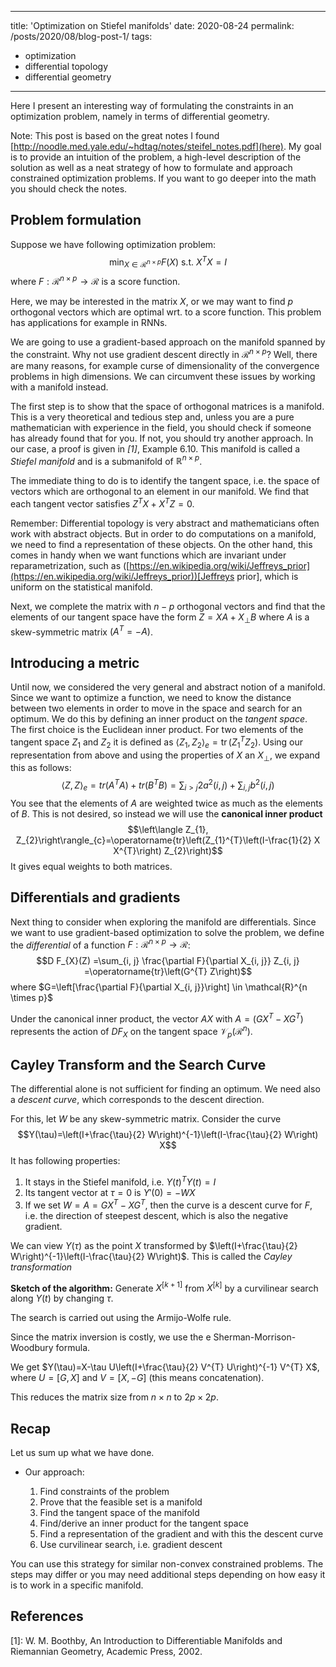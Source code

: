 
---
title: 'Optimization on Stiefel manifolds'
date: 2020-08-24
permalink: /posts/2020/08/blog-post-1/
tags:
  - optimization
  - differential topology
  - differential geometry
---

Here I present an interesting way of formulating the constraints in an optimization problem, namely in terms of differential geometry.

Note: This post is based on the great notes I found [http://noodle.med.yale.edu/~hdtag/notes/steifel_notes.pdf](here). My goal is to provide an intuition of the problem, a high-level description of the solution as well as a neat strategy of how to formulate and approach constrained optimization problems. If you want to go deeper into the math you should check the notes. 

Problem formulation
-----

Suppose we have following optimization problem:
$$\displaystyle \min _{X \in \mathcal{R}^{n \times p}} F(X) \text { s.t. } X^{T} X=I$$ where $F : \mathcal{R}^{n \times p} \to \mathcal{R}$ is a score function.

Here, we may be interested in the matrix $X$, or we may want to find $p$ orthogonal vectors which are optimal wrt. to a score function. This problem has applications for example in RNNs.

We are going to use a gradient-based approach on the manifold spanned by the constraint. Why not use gradient descent directly in $\mathcal{R}^{n \times p}$? Well, there are many reasons, for example curse of dimensionality of the convergence problems in high dimensions. We can circumvent these issues by working with a manifold instead.  

The first step is to show that the space of orthogonal matrices is a manifold. This is a very theoretical and tedious step and, unless you are a pure mathematician with experience in the field, you should check if someone has already found that for you. If not, you should try another approach. In our case, a proof is given in <cite>[1]</cite>, Example 6.10. This manifold is called a <i>Stiefel manifold</i> and is a submanifold of $\mathbb{R}^{n \times p}$.

The immediate thing to do is to identify the tangent space, i.e. the space of vectors which are orthogonal to an element in our manifold. We find that each tangent vector satisfies $Z^{T} X+X^{T} Z=0$.

Remember: Differential topology is very abstract and mathematicians often work with abstract objects. But in order to do computations on a manifold, we need to find a representation of these objects. On the other hand, this comes in handy when we want functions which are invariant under reparametrization, such as ([https://en.wikipedia.org/wiki/Jeffreys_prior](https://en.wikipedia.org/wiki/Jeffreys_prior))[Jeffreys prior], which is uniform on the statistical manifold. 

Next, we complete the matrix with $n-p$ orthogonal vectors and find that the elements of our tangent space have the form $Z=X A+X_{\perp} B$ where $A$ is a skew-symmetric matrix $(A^T = -A)$.  


Introducing a metric
------
Until now, we considered the very general and abstract notion of a manifold. Since we want to optimize a function, we need to know the distance between two elements in order to move in the space and search for an optimum. We do this by defining an inner product on the <i>tangent space</i>. The first choice is the Euclidean inner product. For two elements of the tangent space $Z_1$ and $Z_2$ it is defined as $\left\langle Z_{1}, Z_{2}\right\rangle_{e}=\operatorname{tr}\left(Z_{1}^{T} Z_{2}\right)$. Using our representation from above and using the properties of $X$ an $X _{\perp}$, we expand this as follows: $$\langle Z, Z\rangle_{e} = tr (A^T A) + tr (B^T B) = \sum_{i>j} 2 a^{2}(i, j)+\sum_{i, j} b^{2}(i, j)$$
You see that the elements of $A$ are weighted twice as much as the elements of $B$. This is not desired, so instead we will use the <b>canonical inner product</b> $$\left\langle Z_{1}, Z_{2}\right\rangle_{c}=\operatorname{tr}\left(Z_{1}^{T}\left(I-\frac{1}{2} X X^{T}\right) Z_{2}\right)$$ It gives equal weights to both matrices.

Differentials and gradients
------
Next thing to consider when exploring the manifold are differentials. Since we want to use gradient-based optimization to solve the problem, we define the <i>differential</i> of a function $F : \mathcal{R}^{n \times p} \to \mathcal{R}$: $$D F_{X}(Z) =\sum_{i, j} \frac{\partial F}{\partial X_{i, j}} Z_{i, j} =\operatorname{tr}\left(G^{T} Z\right)$$ where $G=\left[\frac{\partial F}{\partial X_{i, j}}\right] \in \mathcal{R}^{n \times p}$

Under the canonical inner product, the vector $AX$ with $A = (GX^T − XG^T)$ represents the action of $DF_X$ on the tangent space $\mathcal{V}_{p}\left(\mathcal{R}^{n}\right)$.

Cayley Transform and the Search Curve
-----
The differential alone is not sufficient for finding an optimum. We need also a <i>descent curve</i>, which corresponds to the descent direction.


For this, let $W$ be any skew-symmetric matrix. Consider the curve $$Y(\tau)=\left(I+\frac{\tau}{2} W\right)^{-1}\left(I-\frac{\tau}{2} W\right) X$$ It has following properties:

1. It stays in the Stiefel manifold, i.e. $Y(t)^T Y(t) = I$
2. Its tangent vector at $\tau = 0$ is $Y'(0) = -WX$
3. If we set $W = A = GX^T − XG^T$, then the curve is a descent curve for $F$, i.e. the direction of steepest descent, which is also the negative gradient.


We can view $Y(\tau)$ as the point $X$ transformed by $\left(I+\frac{\tau}{2} W\right)^{-1}\left(I-\frac{\tau}{2} W\right)$. This is called the <i>Cayley transformation</i>

<b>Sketch of the algorithm:</b> Generate $X^{[k+1]}$ from $X^{[k]}$ by a curvilinear search along $Y(t)$ by changing $\tau$.

The search is carried out using the Armijo-Wolfe rule.

Since the matrix inversion is costly, we use the e Sherman-Morrison-Woodbury formula.

We get $Y(\tau)=X-\tau U\left(I+\frac{\tau}{2} V^{T} U\right)^{-1} V^{T} X$, where $U = [G, X]$ and $V = [X, -G]$ (this means concatenation).

This reduces the matrix size from $n \times n$ to $2p \times 2p$.
 
 Recap
 -----
 Let us sum up what we have done.
- Our approach:

    1. Find constraints of the problem
    2. Prove that the feasible set is a manifold
    3. Find the tangent space of the manifold
    4. Find/derive an inner product for the tangent space
    5. Find a representation of the gradient and with this the descent curve
    6. Use curvilinear search, i.e. gradient descent

You can use this strategy for similar non-convex constrained problems. The steps may differ or you may need additional steps depending on how easy it is to work in a specific manifold.

References
-----

[1]: W. M. Boothby, An Introduction to Differentiable Manifolds and Riemannian Geometry, Academic Press, 2002.
